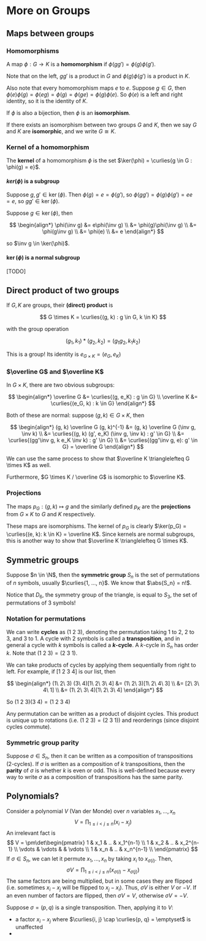 # More on Groups

$$
\newcommand{\ds}{\displaystyle}
\newcommand{\curlies}[1]{\left\lbrace #1 \right\rbrace}
\newcommand{\abs}[1]{\left\lvert #1 \right\rvert}
\newcommand{\angles}[1]{\left\langle #1 \right\rangle}
\newcommand{\inv}[1]{#1^{-1}}
$$

## Maps between groups

### Homomorphisms

A map $\phi : G \to K$ is a **homomorphism** if $\phi(gg') = \phi(g) \phi(g')$.

Note that on the left, $gg'$ is a product in $G$ and $\phi(g)\phi(g')$ is a product in $K$.

Also note that every homomorphism maps $e$ to $e$. Suppose $g \in G$, then $\phi(e) \phi(g) = \phi(eg) = \phi(g) = \phi(ge) = \phi(g) \phi(e)$. So $\phi(e)$ is a left and right identity, so it is the identity of $K$.

If $\phi$ is also a bijection, then $\phi$ is an **isomorphism**.

If there exists an isomorphism between two groups $G$ and $K$, then we say $G$ and $K$ are **isomorphic**, and we write $G \cong K$.

### Kernel of a homomorphism

The **kernel** of a homomorphism $\phi$ is the set $\ker(\phi) = \curlies{g \in G : \phi(g) = e}$.

#### $ker(\phi)$ is a subgroup

Suppose $g, g' \in \ker(\phi)$. Then $\phi(g) = e = \phi(g')$, so $\phi(gg') = \phi(g)\phi(g') = ee = e$, so $gg' \in \ker(\phi)$. 

Suppose $g \in \ker(\phi)$, then

$$
\begin{align*}
\phi(\inv g) &= e\phi(\inv g) \\
&= \phi(g)\phi(\inv g) \\
&= \phi(g\inv g) \\
&= \phi(e) \\
&= e
\end{align*}
$$

so $\inv g \in \ker(\phi)$.

#### $\ker(\phi)$ is a normal subgroup

[TODO]

## Direct product of two groups

If $G, K$ are groups, their **(direct) product** is

$$
G \times K = \curlies{(g, k) : g \in G, k \in K}
$$

with the group operation

$$
(g_1, k_1) * (g_2, k_2) = (g_1g_2, k_1k_2)
$$

This is a group! Its identity is $e_{G \times K} = (e_G, e_K)$

### $\overline G$ and $\overline K$

In $G \times K$, there are two obvious subgroups:

$$
\begin{align*}
\overline G &= \curlies{(g, e_K) : g \in G} \\
\overline K &= \curlies{(e_G, k) : k \in G}
\end{align*}
$$

Both of these are normal: suppose $(g, k) \in G \times K$, then

$$
\begin{align*}
(g, k) \overline G (g, k)^{-1} &= (g, k) \overline G (\inv g, \inv k) \\
&= \curlies{(g, k) (g', e_K) (\inv g, \inv k) : g' \in G} \\
&= \curlies{(gg'\inv g, k e_K \inv k) : g' \in G} \\
&= \curlies{(gg'\inv g, e): g' \in G} = \overline G
\end{align*}
$$

We can use the same process to show that $\overline K \trianglelefteq G \times K$ as well.

Furthermore, $G \times K / \overline G$ is isomorphic to $\overline K$.

### Projections

The maps $p_G : (g, k) \mapsto g$ and the similarly defined $p_K$ are the **projections** from $G \times K$ to $G$ and $K$ respectively.

These maps are isomorphisms. The kernel of $p_G$ is clearly $\ker(p_G) = \curlies{(e, k): k \in K} = \overline K$. Since kernels are normal subgroups, this is another way to show that $\overline K \trianglelefteq G \times K$.

## Symmetric groups

Suppose $n \in \N$, then the **symmetric group** $S_n$ is the set of permutations of $n$ symbols, usually $\curlies{1, ..., n}$. We know that $\abs{S_n} = n!$.

Notice that $D_6$, the symmetry group of the triangle, is equal to $S_3$, the set of permutations of 3 symbols!

### Notation for permutations

We can write **cycles** as $(1\ 2\ 3)$, denoting the permutation taking 1 to 2, 2 to 3, and 3 to 1. A cycle with 2 symbols is called a **transposition**, and in general a cycle with $k$ symbols is called a **$k$-cycle**. A $k$-cycle in $S_n$ has order $k$. Note that $(1\ 2\ 3) = (2\ 3\ 1)$.

We can take products of cycles by applying them sequentially from right to left. For example, if $[1\ 2\ 3\ 4]$ is our list, then

$$
\begin{align*}
(1\ 2\ 3) (3\ 4)[1\ 2\ 3\ 4] &= (1\ 2\ 3)[1\ 2\ 4\ 3] \\
&= [2\ 3\ 4\ 1] \\
&= (1\ 2\ 3\ 4)[1\ 2\ 3\ 4]
\end{align*}
$$

So $(1\ 2\ 3)(3\ 4) = (1\ 2\ 3\ 4)$

Any permutation can be written as a product of disjoint cycles. This product is unique up to rotations (i.e. $(1\ 2\ 3) = (2\ 3\ 1)$) and reorderings (since disjoint cycles commute).

### Symmetric group parity

Suppose $\sigma \in S_n$, then it can be written as a composition of transpositions (2-cycles). If $\sigma$ is written as a composition of $k$ transpositions, then the **parity** of $\sigma$ is whether $k$ is even or odd. This is well-defined because every way to write $\sigma$ as a composition of transpositions has the same parity.

## Polynomials?

Consider a polynomial $V$ (Van der Monde) over $n$ variables $x_1, ..., x_n$
$$
V = \prod_{1 \leq i < j \leq n} (x_i - x_j)
$$
An irrelevant fact is
$$
V = \pm\det\begin{pmatrix}
1 & x_1 & .. & x_1^{n-1} \\
1 & x_2 & .. & x_2^{n-1} \\
\vdots & \vdots &  & \vdots \\
1 & x_n & .. & x_n^{n-1} \\
\end{pmatrix}
$$
If $\sigma \in S_n$, we can let it permute $x_1, ..., x_n$ by taking $x_i$ to $x_{\sigma(i)}$. Then,
$$
\sigma V = \prod_{1 \leq i < j \leq n} (x_{\sigma(i)} - x_{\sigma(j)})
$$
The same factors are being multiplied, but in some cases they are flipped (i.e. sometimes $x_i - x_j$ will be flipped to $x_j - x_i$). Thus, $\sigma V$ is either $V$ or $-V$. If an even number of factors are flipped, then $\sigma V = V$, otherwise $\sigma V = -V$.

Suppose $\sigma = (p, q)$ is a single transposition. Then, applying it to $V$:

- a factor $x_i - x_j$ where $\curlies{i, j} \cap \curlies{p, q} = \emptyset$ is unaffected
- 